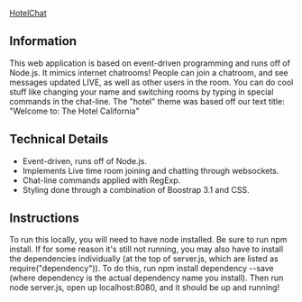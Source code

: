 [HotelChat](http://lobbychat.herokuapp.com/)

## Information

This web application is based on event-driven programming and runs off of Node.js. It mimics internet chatrooms! People can join a chatroom, and see messages updated LIVE, as well as other users in the room. You can do cool stuff like changing your name and switching rooms by typing in special commands in the chat-line. The "hotel" theme was based off our text title: "Welcome to: The Hotel California"

## Technical Details

+ Event-driven, runs off of Node.js.
+ Implements Live time room joining and chatting through websockets. 
+ Chat-line commands applied with RegExp. 
+ Styling done through a combination of Boostrap 3.1 and CSS.

## Instructions

To run this locally, you will need to have node installed.
Be sure to run npm install. If for some reason it's still not running, you may also have to install the dependencies individually (at the top of server.js, which are listed as require("dependency")). To do this, run npm install dependency --save (where dependency is the actual dependency name you install).
Then run node server.js, open up localhost:8080, and it should be up and running!
